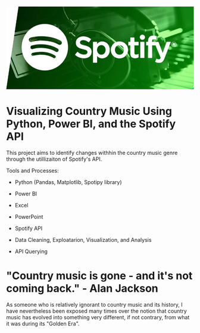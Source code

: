 ![image](./images/Spotify_banner.jpg)
# Visualizing Country Music Using Python, Power BI, and the Spotify API
This project aims to  identify changes withhin the country music genre through the utillizaiton of Spotify's API.

Tools and Processes:

* Python (Pandas, Matplotlib, Spotipy library)

* Power BI

* Excel

* PowerPoint

* Spotify API

* Data Cleaning, Exploatarion, Visualization, and Analysis

* API Querying

# "Country music is gone - and it's not coming back."  - Alan Jackson

As someone who is relatively ignorant to country music and its history, I have nevertheless been exposed many times over the notion that country music has evolved into something very different, if not contrary, from what it was during its "Golden Era".
[^1]: "Golden Era" generally referring the period bewteen the 50's and 60's when the likes of Johnny Cash, Patsy Cline, and Merle Haggard dominated the charts. 
While some people making this observation are concerned about the incorporation modern digital elements into their favorite genre, I think many people see where country music stands in today's socio-cultural space as very different from where it did in the mid-twentieth century.